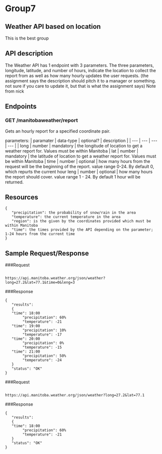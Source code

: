 # Group7
## Weather API based on location
This is the best group

## API description
The Weather API has 1 endpoint with 3 parameters. The three parameters, longitude, latitude, and number of hours, indicate the location to collect the report from as well as how many hourly updates the user requests. (the assignment says the description should pitch it to a manager or something. not sure if you care to update it, but that is what the assignment says) Note from nick 

## Endpoints

### GET /manitobaweather/report
Gets an hourly report for a specified coordinate pair.

parameters:
 | paramater | data-type | optional? | description |
 | --- | --- | --- | --- |
 | long | number | mandatory | the longitude of location to get a weather report for. Values must be within Manitoba
 | lat | number | mandatory | the latitude of location to get a weather report for. Values must be within Manitoba
 | time  |  number | optional | how many hours from the request will be the beginning of the report. value range 0-24. By default 0, which repurts the current hour
  leng | number | optional | how many hours the report should cover. value range 1 - 24. By default 1 hour will be returned.

## Resources
```
{  
   "precipitation": the probability of snow/rain in the area
   "temperature": the current temperature in the area
   "region": is the given by the coordinates provided which must be within Manitoba
   "time": the times provided by the API depending on the parameter; 1-24 hours from the current time
}
```

## Sample Request/Response
###Request
```

https://api.manitoba.weather.org/json/weather?long=27.2&lat=77.1&time=0&leng=3
```
###Response
```
{
   "results":
   {
   "time": 18:00
        "precipitation": 60%
        "temperature": -21
   "time": 19:00
        "precipitation": 10%
        "temperature": -17
   "time": 20:00
        "precipitation": 0%
        "temperature": -15
   "time": 21:00
        "precipitation": 50%
        "temperature": -24
   }
   "status": "OK"
}
```
###Request
```

https://api.manitoba.weather.org/json/weather?long=27.2&lat=77.1
```
###Response
```
{
   "results":
   {
   "time": 18:00
        "precipitation": 60%
        "temperature": -21
   }
   "status": "OK"
}
```





